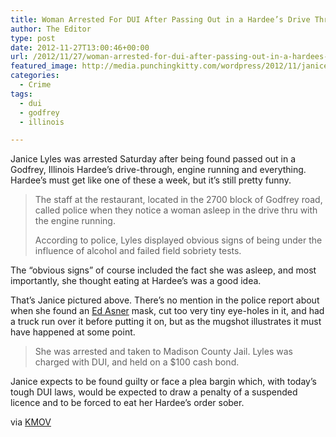 ```yaml
---
title: Woman Arrested For DUI After Passing Out in a Hardee’s Drive Through
author: The Editor
type: post
date: 2012-11-27T13:00:46+00:00
url: /2012/11/27/woman-arrested-for-dui-after-passing-out-in-a-hardees-drive-through/
featured_image: http://media.punchingkitty.com/wordpress/2012/11/janicelyles_mug.jpeg
categories:
  - Crime
tags:
  - dui
  - godfrey
  - illinois

---
```

Janice Lyles was arrested Saturday after being found passed out in a Godfrey, Illinois Hardee&#8217;s drive-through, engine running and everything. Hardee&#8217;s must get like one of these a week, but it&#8217;s still pretty funny.

> The staff at the restaurant, located in the 2700 block of Godfrey road, called police when they notice a woman asleep in the drive thru with the engine running.
> 
> According to police, Lyles displayed obvious signs of being under the influence of alcohol and failed field sobriety tests.

The &#8220;obvious signs&#8221; of course included the fact she was asleep, and most importantly, she thought eating at Hardee&#8217;s was a good idea.

That&#8217;s Janice pictured above. There&#8217;s no mention in the police report about when she found an <a href="http://media.punchingkitty.com/wordpress/2012/11/ed-asner.jpeg" target="_blank">Ed Asner</a> mask, cut too very tiny eye-holes in it, and had a truck run over it before putting it on, but as the mugshot illustrates it must have happened at some point.

> She was arrested and taken to Madison County Jail. Lyles was charged with DUI, and held on a $100 cash bond.

Janice expects to be found guilty or face a plea bargin which, with today&#8217;s tough DUI laws, would be expected to draw a penalty of a suspended licence and to be forced to eat her Hardee&#8217;s order sober.

via <a href="http://www.kmov.com/news/local/Woman-charged-with-DUI-after-being-discovered-asleep-in-her-car-at-Hardees-180903351.html" target="_blank">KMOV</a>
